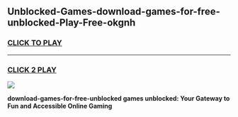 
## Unblocked-Games-download-games-for-free-unblocked-Play-Free-okgnh
<h3>
<a href="https://premium76.site?title=download-games-for-free-unblocked&ref=21A">CLICK TO PLAY</a></h3>
<hr>

<h3>
<a href="https://premium76.site?title=download-games-for-free-unblocked&ref=21A">CLICK 2 PLAY</a>
  
</h3>

<a href="https://premium76.site?title=download-games-for-free-unblocked&ref=21A"><img src="https://clearcache.store/games.png"></a>


**download-games-for-free-unblocked games unblocked: Your Gateway to Fun and Accessible Online Gaming**
